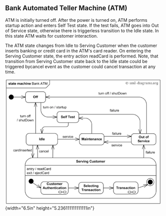 ## Bank Automated Teller Machine (ATM)


ATM is initially turned off. After the power is turned on, ATM performs
startup action and enters Self Test state. If the test fails, ATM goes
into Out of Service state, otherwise there is triggerless transition to
the Idle state. In this state ATM waits for customer interaction.

The ATM state changes from Idle to Serving Customer when the customer
inserts banking or credit card in the ATM\'s card reader. On entering
the Serving Customer state, the entry action readCard is performed.
Note, that transition from Serving Customer state back to the Idle state
could be triggered bycancel event as the customer could cancel
transaction at any time.

![](/assets/exercices.gddoc.docx/image20.png){width="6.5in" height="5.236111111111111in"}
